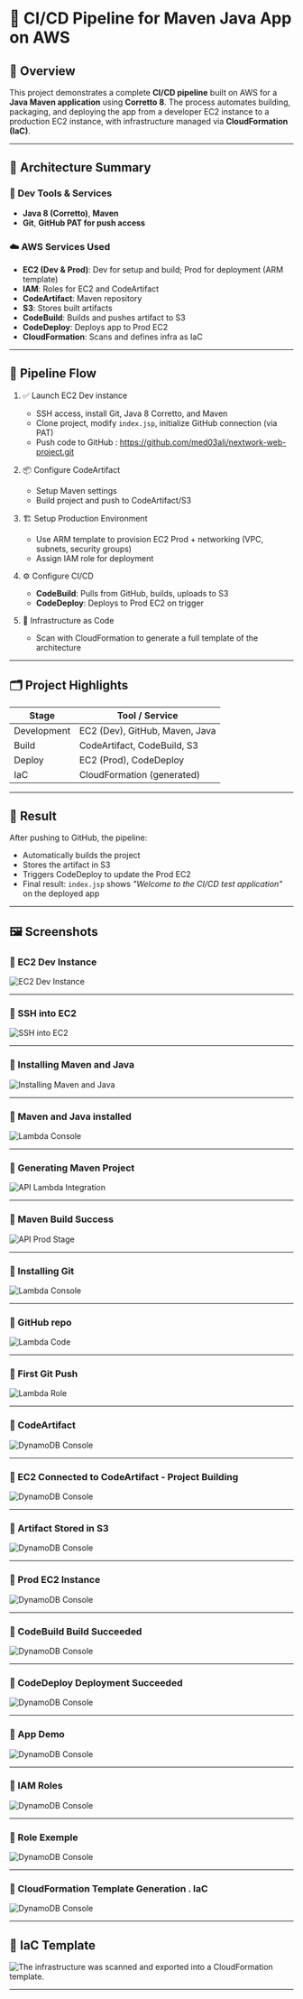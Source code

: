 # 🚀 CI/CD Pipeline for Maven Java App on AWS

## 📌 Overview

This project demonstrates a complete **CI/CD pipeline** built on AWS for a **Java Maven application** using **Corretto 8**. The process automates building, packaging, and deploying the app from a developer EC2 instance to a production EC2 instance, with infrastructure managed via **CloudFormation (IaC)**.

---

## 🧱 Architecture Summary

### 🔧 Dev Tools & Services
- **Java 8 (Corretto)**, **Maven**
- **Git**, **GitHub PAT for push access**

### ☁️ AWS Services Used
- **EC2 (Dev & Prod)**: Dev for setup and build; Prod for deployment (ARM template)
- **IAM**: Roles for EC2 and CodeArtifact
- **CodeArtifact**: Maven repository
- **S3**: Stores built artifacts
- **CodeBuild**: Builds and pushes artifact to S3
- **CodeDeploy**: Deploys app to Prod EC2
- **CloudFormation**: Scans and defines infra as IaC

---

## 🔄 Pipeline Flow

1. ✅ Launch EC2 Dev instance
   - SSH access, install Git, Java 8 Corretto, and Maven
   - Clone project, modify `index.jsp`, initialize GitHub connection (via PAT)
   - Push code to GitHub : https://github.com/med03ali/nextwork-web-project.git

2. 📦 Configure CodeArtifact
   - Setup Maven settings
   - Build project and push to CodeArtifact/S3

3. 🏗️ Setup Production Environment
   - Use ARM template to provision EC2 Prod + networking (VPC, subnets, security groups)
   - Assign IAM role for deployment

4. ⚙️ Configure CI/CD
   - **CodeBuild**: Pulls from GitHub, builds, uploads to S3
   - **CodeDeploy**: Deploys to Prod EC2 on trigger

5. 📜 Infrastructure as Code
   - Scan with CloudFormation to generate a full template of the architecture

---

## 🗂️ Project Highlights

| Stage       | Tool / Service             |
|-------------|----------------------------|
| Development | EC2 (Dev), GitHub, Maven, Java |
| Build       | CodeArtifact, CodeBuild, S3 |
| Deploy      | EC2 (Prod), CodeDeploy     |
| IaC         | CloudFormation (generated) |

---

## 🧪 Result

After pushing to GitHub, the pipeline:
- Automatically builds the project
- Stores the artifact in S3
- Triggers CodeDeploy to update the Prod EC2
- Final result: `index.jsp` shows _"Welcome to the CI/CD test application"_ on the deployed app

---

## 🖼️ Screenshots

### 🔹 EC2 Dev Instance
![EC2 Dev Instance](screenshots/EC2_dev_instance.png)

---

### 🔹 SSH into EC2
![SSH into EC2](screenshots/SSH_ec2_and_installing.png)

---

### 🔹 Installing Maven and Java
![Installing Maven and Java](screenshots/intalling_mvn_and_java.png)

---

### 🔹 Maven and Java installed
![Lambda Console](screenshots/mvn_java_installed.png)

---

### 🔹 Generating Maven Project
![API Lambda Integration](screenshots/generating_mvn_project.png)

---

### 🔹 Maven Build Success
![API Prod Stage](screenshots/mvn_build_success.png)

---

### 🔹 Installing Git
![Lambda Console](screenshots/Installing_git.png)

---

### 🔹 GitHub repo
![Lambda Code](screenshots/github_repo.png)

---

### 🔹 First Git Push
![Lambda Role](screenshots/first_git_push.png)

---

### 🔹 CodeArtifact
![DynamoDB Console](screenshots/CodeArtifact.png)

---

### 🔹 EC2 Connected to CodeArtifact - Project Building
![DynamoDB Console](screenshots/connecting_to_codeartifact_and_building_project.png)

---

### 🔹 Artifact Stored in S3
![DynamoDB Console](screenshots/S3_stored_artifact.png)

---

### 🔹 Prod EC2 Instance
![DynamoDB Console](screenshots/prod_instance.png)

---

### 🔹 CodeBuild Build Succeeded
![DynamoDB Console](screenshots/CodeBuild_succeeded.png)

---

### 🔹 CodeDeploy Deployment Succeeded
![DynamoDB Console](screenshots/Deployment_succeeded.png)

---

### 🔹 App Demo
![DynamoDB Console](screenshots/Deployed_app_success.png)

---

### 🔹 IAM Roles
![DynamoDB Console](screenshots/IAM_roles.png)

---

### 🔹 Role Exemple
![DynamoDB Console](screenshots/role_exemple.png)

---

### 🔹 CloudFormation Template Generation . IaC
![DynamoDB Console](screenshots/Template_generation_IaC.png)

---





## 🧱 IaC Template

 ![The infrastructure was scanned and exported into a CloudFormation template.](devops-app-template.yaml)

---


